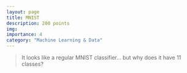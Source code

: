 ```yaml
---
layout: page
title: MNIST
description: 200 points
img:
importance: 4
category: "Machine Learning & Data"
---
```


> It looks like a regular MNIST classifier... but why does it have 11 classes?